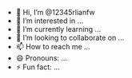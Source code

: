 - 👋 Hi, I’m @12345rlianfw
- 👀 I’m interested in ...
- 🌱 I’m currently learning ...
- 💞️ I’m looking to collaborate on ...
- 📫 How to reach me ...
- 😄 Pronouns: ...
- ⚡ Fun fact: ...

<!---
12345rlianfw/12345rlianfw is a ✨ special ✨ repository because its `README.md` (this file) appears on your GitHub profile.
You can click the Preview link to take a look at your changes.
--->
